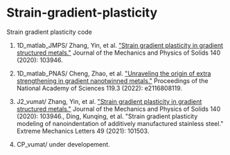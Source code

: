 # Strain-gradient-plasticity
 Strain gradient plasticity code

 1. 1D_matlab_JMPS/ Zhang, Yin, et al. ["Strain gradient plasticity in gradient structured metals."](https://www.sciencedirect.com/science/article/pii/S0022509620301782) Journal of the Mechanics and Physics of Solids 140 (2020): 103946.

 2. 1D_matlab_PNAS/ Cheng, Zhao, et al. ["Unraveling the origin of extra strengthening in gradient nanotwinned metals."](https://www.pnas.org/doi/abs/10.1073/pnas.2116808119) Proceedings of the National Academy of Sciences 119.3 (2022): e2116808119.

 3. J2_vumat/ Zhang, Yin, et al. ["Strain gradient plasticity in gradient structured metals."](https://www.sciencedirect.com/science/article/pii/S2352431621001954) Journal of the Mechanics and Physics of Solids 140 (2020): 103946., Ding, Kunqing, et al. "Strain gradient plasticity modeling of nanoindentation of additively manufactured stainless steel." Extreme Mechanics Letters 49 (2021): 101503.

 4. CP_vumat/ under developement.

